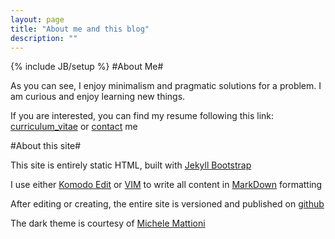 ```yaml
---
layout: page
title: "About me and this blog"
description: ""
---
```

{% include JB/setup %}
#About Me#

As you can see, I enjoy minimalism and pragmatic solutions for a problem. I am curious and enjoy learning new things.

If you are interested, you can find my resume following this link: [curriculum_vitae](curriculum.html) or [contact](/index.html) me

#About this site#

This site is entirely static HTML, built with [Jekyll Bootstrap](http://jekyllbootstrap.com/)

I use either [Komodo Edit](http://www.activestate.com/komodo-edit) or [VIM](http://www.vim.org/) to write all content in [MarkDown](http://en.wikipedia.org/wiki/Markdown) formatting

After editing or creating, the entire site is versioned and published on [github](http://github.com)

The dark theme is courtesy of [Michele Mattioni](http://michelemattioni.me/)
